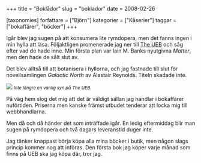 +++
title = "Boklådor"
slug = "boklador"
date = 2008-02-26

[taxonomies]
forfattare = ["Björn"]
kategorier = ["Kåserier"]
taggar = ["bokaffärer", "böcker"]
+++

Igår blev jag sugen på att konsumera lite rymdopera, men det fanns ingen i min hylla att läsa. Följaktligen promenerade jag ner till [The UEB](http://www.ueb.se) och såg efter vad de hade inne. Min första plan var Iain M. Banks nyutgivna <em>Matter</em>, men den hade de sålt slut av.

Det blev alltså till att botanisera i hyllorna, och jag fastnade till slut för novellsamlingen <em>Galactic North</em> av Alastair Reynolds. Titeln skadade inte.

<a href="http://www.flickr.com/photos/bkhl/394535522/"><img src="http://farm1.static.flickr.com/165/394535522_1ab4953f08_m.jpg" /></a>
<small><em>Inte längre en vanlig syn på The UEB.</em></small>

På väg hem slog det mig att det är väldigt sällan jag handlar i bokaffärer nuförtiden. Priserna men kanske främst utbudet tenderar att locka mig till webbhandlarna.

Men då och då händer det som inträffade igår. En ledig eftermiddag blir man sugen på rymdopera och två dagars leveranstid duger inte.

Jag tänker knappast börja köpa alla mina böcker i butik, men någon slags princip kommer nog att införas. Den första bok jag köper varje månad som finns på UEB ska jag köpa där, tror jag.
